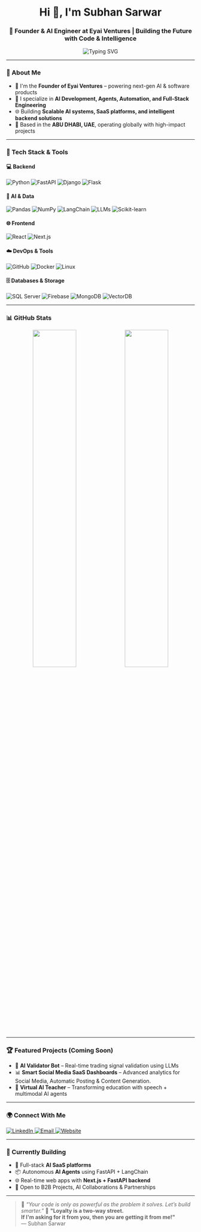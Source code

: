 <h1 align="center">Hi 👋, I'm Subhan Sarwar</h1>
<h3 align="center">🚀 Founder & AI Engineer at Eyai Ventures | Building the Future with Code & Intelligence</h3>

<p align="center">
  <img src="https://readme-typing-svg.demolab.com?font=Fira+Code&weight=500&size=22&pause=1000&color=F7F7F7&center=true&vCenter=true&multiline=true&width=700&height=80&lines=Founder+of+Eyai+Ventures;AI+Automation+Specialist;FastAPI+%7C+Django+%7C+React+%7C+Next.js+Expert;AI+Agents+%7C+LLMs+%7C+RAG+%7C+LangChain;Turning+Vision+into+Product+Success+🚀" alt="Typing SVG" />
</p>

---

### 🧠 About Me

- 🏢 I'm the **Founder of Eyai Ventures** – powering next-gen AI & software products
- 🤖 I specialize in **AI Development, Agents, Automation, and Full-Stack Engineering**
- 🌐 Building **Scalable AI systems, SaaS platforms, and intelligent backend solutions**
- 📍 Based in the **ABU DHABI, UAE**, operating globally with high-impact projects

---

### 🚀 Tech Stack & Tools

#### 💻 Backend
![Python](https://img.shields.io/badge/-Python-000?style=flat&logo=python)
![FastAPI](https://img.shields.io/badge/-FastAPI-009688?style=flat&logo=fastapi)
![Django](https://img.shields.io/badge/-Django-092E20?style=flat&logo=django)
![Flask](https://img.shields.io/badge/-Flask-000?style=flat&logo=flask)

#### 🧠 AI & Data
![Pandas](https://img.shields.io/badge/-Pandas-150458?style=flat&logo=pandas)
![NumPy](https://img.shields.io/badge/-NumPy-013243?style=flat&logo=numpy)
![LangChain](https://img.shields.io/badge/-LangChain-000?style=flat&logo=OpenAI)
![LLMs](https://img.shields.io/badge/-LLMs-000?style=flat&logo=OpenAI)
![Scikit-learn](https://img.shields.io/badge/-Scikit--Learn-F7931E?style=flat&logo=scikit-learn)

#### 🌐 Frontend
![React](https://img.shields.io/badge/-React-20232A?style=flat&logo=react)
![Next.js](https://img.shields.io/badge/-Next.js-000000?style=flat&logo=next.js)

#### ☁️ DevOps & Tools
![GitHub](https://img.shields.io/badge/-GitHub-181717?style=flat&logo=github)
![Docker](https://img.shields.io/badge/-Docker-2496ED?style=flat&logo=docker)
![Linux](https://img.shields.io/badge/-Linux-FCC624?style=flat&logo=linux)

#### 🗄️ Databases & Storage
![SQL Server](https://img.shields.io/badge/-SQL%20Server-CC2927?style=flat&logo=microsoft-sql-server&logoColor=white)
![Firebase](https://img.shields.io/badge/-Firebase-FFCA28?style=flat&logo=firebase&logoColor=black)
![MongoDB](https://img.shields.io/badge/-MongoDB-47A248?style=flat&logo=mongodb&logoColor=white)
![VectorDB](https://img.shields.io/badge/-Vector%20DB%20(RAG)-4A154B?style=flat&logo=openai&logoColor=white)

---

### 📊 GitHub Stats

<p align="center">
  <img src="https://github-readme-stats.vercel.app/api?username=subhansarwar&show_icons=true&theme=radical&hide_border=true" width="48%"/>
  <img src="https://github-readme-streak-stats.herokuapp.com/?user=subhansarwar&theme=radical&hide_border=true" width="48%"/>
</p>

---

### 🏆 Featured Projects (Coming Soon)

- 🤖 **AI Validator Bot** – Real-time trading signal validation using LLMs
- 📊 **Smart Social Media SaaS Dashboards** – Advanced analytics for Social Media, Automatic Posting & Content Generation.
- 🧠 **Virtual AI Teacher** – Transforming education with speech + multimodal AI agents

---

### 🌍 Connect With Me

<p align="left">
  <a href="https://www.linkedin.com/in/subhansarwar" target="_blank">
    <img alt="LinkedIn" src="https://img.shields.io/badge/-LinkedIn-0A66C2?style=flat&logo=linkedin&logoColor=white"/>
  </a>
  <a href="mailto:subhansarwar956@gmail.com">
    <img alt="Email" src="https://img.shields.io/badge/-Email-D14836?style=flat&logo=gmail&logoColor=white"/>
  </a>
  <a href="https://eyaiventures.com" target="_blank">
    <img alt="Website" src="https://img.shields.io/badge/-Visit%20My%20Website-1E1E1E?style=flat&logoColor=white"/>
  </a>
</p>


---

### 💼 Currently Building

- 🚀 Full-stack **AI SaaS platforms**
- 📦 Autonomous **AI Agents** using FastAPI + LangChain
- 🌐 Real-time web apps with **Next.js + FastAPI backend**
- 🤝 Open to B2B Projects, AI Collaborations & Partnerships

---

> 🧠 *“Your code is only as powerful as the problem it solves. Let’s build smarter.”*
> 💬 **"Loyalty is a two-way street.  
If I'm asking for it from you, then you are getting it from me!"**  
> — Subhan Sarwar
